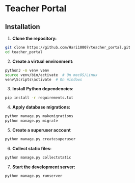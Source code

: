 # Teacher Portal

## Installation

1. **Clone the repository:**

```bash
git clone https://github.com/Hari10007/teacher_portal.git
cd teacher_portal

```

2. **Create a virtual environment:**

```bash
python3 -m venv venv
source venv/bin/activate  # On macOS/Linux
venv\Scripts\activate  # On Windows
```

3. **Install Python dependencies:**

```bash
pip install -r requirements.txt
```

4. **Apply database migrations:**

```bash
python manage.py makemigrations
python manage.py migrate
```

5. **Create a superuser account**
```bash
python manage.py createsuperuser
```

6. **Collect static files:**

```bash
python manage.py collectstatic
```

7. **Start the development server:**

```bash
python manage.py runserver
```
